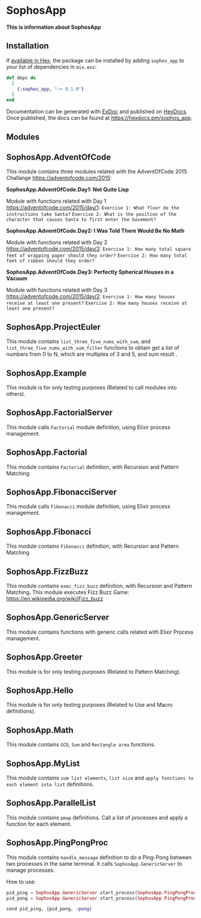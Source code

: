 # SophosApp

**This is information about SophosApp**

## Installation

If [available in Hex](https://hex.pm/docs/publish), the package can be installed
by adding `sophos_app` to your list of dependencies in `mix.exs`:

```elixir
def deps do
  [
    {:sophos_app, "~> 0.1.0"}
  ]
end
```

Documentation can be generated with [ExDoc](https://github.com/elixir-lang/ex_doc)
and published on [HexDocs](https://hexdocs.pm). Once published, the docs can
be found at <https://hexdocs.pm/sophos_app>.

## Modules

## SophosApp.AdventOfCode

This module contains three modules related with the AdventOfCode 2015 Challange https://adventofcode.com/2015: 

**SophosApp.AdventOfCode.Day1: Not Quite Lisp**

Module with functions related with Day 1 https://adventofcode.com/2015/day/1: 
`Exercise 1: What floor do the instructions take Santa?`
`Exercise 2: What is the position of the character that causes Santa to first enter the basement?`

**SophosApp.AdventOfCode.Day2: I Was Told There Would Be No Math**

Module with functions related with Day 2 https://adventofcode.com/2015/day/2: 
`Exercise 1: How many total square feet of wrapping paper should they order?`
`Exercise 2: How many total feet of ribbon should they order?`

**SophosApp.AdventOfCode.Day3: Perfectly Spherical Houses in a Vacuum**

Module with functions related with Day 3 https://adventofcode.com/2015/day/2: 
`Exercise 1: How many houses receive at least one present?`
`Exercise 2: How many houses receive at least one present?`

## SophosApp.ProjectEuler

This module contains `list_three_five_nums_with_sum`, and `list_three_five_nums_with_sum_filter` functions
to obtain get a list of numbers from 0 to N, which are multiples of 3 and 5, and sum result .

## SophosApp.Example

This module is for only testing purposes (Related to call modules into others).

## SophosApp.FactorialServer

This module calls `Factorial` module definition, using Elixir process management.

## SophosApp.Factorial

This module contains `Factorial` definition, with Recursion and Pattern Matching

## SophosApp.FibonacciServer

This module calls `Fibonacci` module definition, using Elixir process management.

## SophosApp.Fibonacci

This module contains `Fibonacci` definition, with Recursion and Pattern Matching

## SophosApp.FizzBuzz

This module contains `exec_fizz_buzz` definition, with Recursion and Pattern Matching.
This module executes Fizz Buzz Game: https://en.wikipedia.org/wiki/Fizz_buzz

## SophosApp.GenericServer

This module contains functions with generic calls related with Elixir Process management.

## SophosApp.Greeter

This module is for only testing purposes (Related to Pattern Matching).

## SophosApp.Hello

This module is for only testing purposes (Related to Use and Macro definitions).

## SophosApp.Math

This module contains `GCD`, `Sum` and `Rectangle area` functions.

## SophosApp.MyList

This module contains `sum list elements`, `list size` and `apply functions to each element into list` definitions.

## SophosApp.ParallelList

This module contains `pmap` definitions. Call a list of processes and apply a function for each element. 

## SophosApp.PingPongProc

This module contains `handle_message` definition to do a Ping-Pong between two processes in the same terminal.
It calls `SophosApp.GenericServer` to manage processes. 

How to use:
```elixir
pid_ping = SophosApp.GenericServer.start_process(SophosApp.PingPongProc, [])
pid_pong = SophosApp.GenericServer.start_process(SophosApp.PingPongProc, [])

send pid_ping, {pid_pong, :pong}
```

